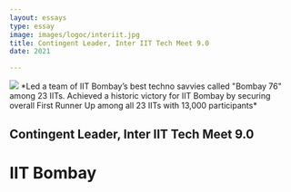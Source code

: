 ```yaml
---
layout: essays  
type: essay
image: images/logoc/interiit.jpg
title: Contingent Leader, Inter IIT Tech Meet 9.0
date: 2021 

---
```

<img class="ui image" src="{{ site.baseurl }}/images/logoc/interiit.jpg">
*Led a team of IIT Bombay’s best techno savvies called "Bombay 76" among 23 IITs. Achieved a historic victory for IIT Bombay by securing overall First Runner Up among all 23 IITs with 13,000 participants* 

## Contingent Leader, Inter IIT Tech Meet 9.0
# IIT Bombay
